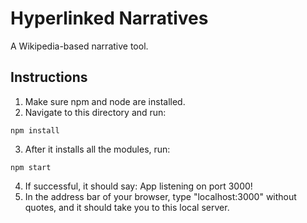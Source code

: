 # Hyperlinked Narratives

A Wikipedia-based narrative tool.

## Instructions
1. Make sure npm and node are installed.
2. Navigate to this directory and run:
```
npm install
```
3. After it installs all the modules, run:
```
npm start
```
4. If successful, it should say: App listening on port 3000!
5. In the address bar of your browser, type "localhost:3000" without quotes, and it should take you to this local server.